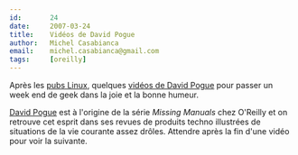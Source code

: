 ```yaml
---
id:       24
date:     2007-03-24
title:    Vidéos de David Pogue
author:   Michel Casabianca
email:    michel.casabianca@gmail.com
tags:     [oreilly]
---
```


Après les [pubs Linux](/blog/23.html), quelques [vidéos de David Pogue](http://nytimes.feedroom.com/?fr_story=91136bc03194cfe5d56c0512dd70f9eb7f522e67) pour passer un week end de geek dans la joie et la bonne humeur.

<!--more-->

[David Pogue](http://www.davidpogue.com/) est à l'origine de la série *Missing Manuals* chez O'Reilly et on retrouve cet esprit dans ses revues de produits techno illustrées de situations de la vie courante assez drôles. Attendre après la fin d'une vidéo pour voir la suivante.
